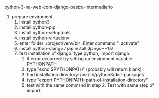 python-3-na-web-com-django-basico-intermediario

1. prepare enviroment
   1. install python3
   1. install python-pip
   1. install python-setuptools
   1. install python-virtualenv
   1. enter folder ./project/venv/bin. Enter command ". activate"
   1. install python-django / pip install django==1.6 
   1. test installation of django: type python, import django.
      1. if error occurred: try setting up enviroment variable PYTHONPATH
      1. type "echo $PYTHONPATH" (probably will return blank)
      1. find installation directory: /usr/lib/python3/dist-packages
      1. type "export PYTHONPATH=path-of-installation-directory"
      1. test with the same command in step 2. Test with same step of import.

